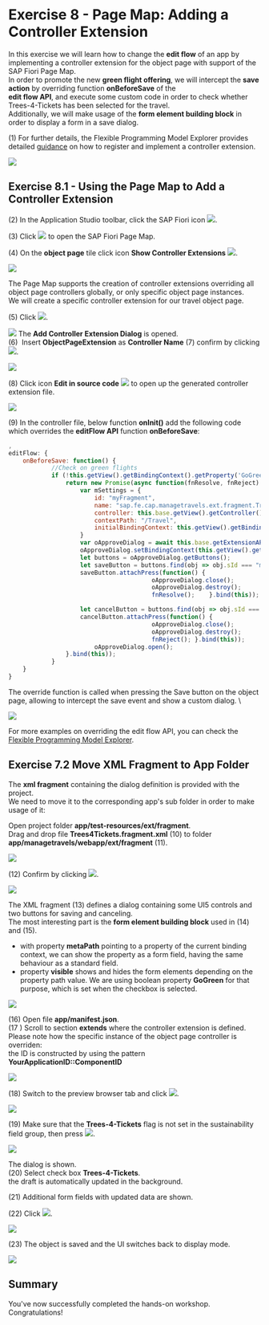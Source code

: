 # Exercise 8 - Page Map: Adding a Controller Extension

In this exercise we will learn how to change the **edit flow** of an app by implementing a controller extension for the object page with support of the SAP Fiori Page Map.\
In order to promote the new **green flight offering**, we will intercept the **save action** by overriding function **onBeforeSave** of the\
**edit flow API**, and execute some custom code in order to check whether Trees-4-Tickets has been selected for the travel.\
Additionally, we will make usage of the **form element building block** in order to display a form in a save dialog.

(1) For further details, the Flexible Programming Model Explorer provides detailed [guidance](https://ui5.sap.com/test-resources/sap/fe/core/fpmExplorer/index.html#/controllerExtensions/controllerExtensionsOverview/guidanceControllerExtensions) on how to register and implement a controller extension.

![](./images/image1.png)

## Exercise 8.1 - Using the Page Map to Add a Controller Extension

(2) In the Application Studio toolbar, click the SAP Fiori icon ![](./images/image4.png).

(3) Click ![](./images/image5.png) to open the SAP Fiori Page Map.

(4) On the **object page** tile click icon **Show Controller Extensions** ![](./images/image6.png).

![](./images/image3.png)

The Page Map supports the creation of controller extensions overriding all object page controllers globally, or only specific object page instances.\
We will create a specific controller extension for our travel object page.

(5) Click ![](./images/image8.png).

![](./images/image7.png)
The **Add Controller Extension Dialog** is opened.\
(6)  Insert **ObjectPageExtension** as **Controller Name** 
(7) confirm by clicking ![](./images/image10.png).

![](./images/image9.png)

(8) Click icon **Edit in source code** ![](./images/image12.png) to open up the generated controller extension file.

![](./images/image11.png)

(9) In the controller file, below function **onInit()** add the following code which overrides the **editFlow API** function **onBeforeSave**:

```js
,
editFlow: {
	onBeforeSave: function() {
			//Check on green flights
			if (!this.getView().getBindingContext().getProperty('GoGreen')){                        	
				return new Promise(async function(fnResolve, fnReject) {
					var mSettings = {
						id: "myFragment",
						name: "sap.fe.cap.managetravels.ext.fragment.Trees4Tickets",
						controller: this.base.getView().getController(),
						contextPath: "/Travel",
						initialBindingContext: this.getView().getBindingContext()
					}
					var oApproveDialog = await this.base.getExtensionAPI().loadFragment(mSettings);
					oApproveDialog.setBindingContext(this.getView().getBindingContext());
					let buttons = oApproveDialog.getButtons();
					let saveButton = buttons.find(obj => obj.sId === "myFragment--Save");
					saveButton.attachPress(function() {
										oApproveDialog.close();
										oApproveDialog.destroy();										
										fnResolve();	}.bind(this));

					let cancelButton = buttons.find(obj => obj.sId === "myFragment--Cancel");
					cancelButton.attachPress(function() {
										oApproveDialog.close();	
										oApproveDialog.destroy();									
										fnReject();	}.bind(this));
						oApproveDialog.open();
				}.bind(this));
			}						
	}
}
```


The override function is called when pressing the Save button on the object page, allowing to intercept the save event and show a custom dialog. \

![](./images/image13.png)

For more examples on overriding the edit flow API, you can check the [Flexible Programming Model Explorer](https://sapui5.hana.ondemand.com/test-resources/sap/fe/core/fpmExplorer/index.html#/controllerExtensions/controllerExtensionsOverview/basicExtensibility).

## Exercise 7.2 Move XML Fragment to App Folder

The **xml fragment** containing the dialog definition is provided with the project.\
We need to move it to the corresponding app's sub folder in order to make usage of it:

Open project folder **app/test-resources/ext/fragment**.\
Drag and drop file **Trees4Tickets.fragment.xml** (10) to folder **app/managetravels/webapp/ext/fragment** (11).

![](./images/image14.png)

(12) Confirm by clicking ![](./images/image17.png).

![](./images/image16.png)

The XML fragment (13) defines a dialog containing some UI5 controls and two buttons for saving and canceling.\
The most interesting part is the **form element building block** used in (14) and (15).

- with property **metaPath** pointing to a property of the current binding context, we can show the property as a form field, having the same behaviour as a standard field.
- property **visible** shows and hides the form elements depending on the property path value. We are using boolean property **GoGreen** for that purpose, which is set when the checkbox is selected.

![](./images/image18.png)

(16) Open file **app/manifest.json**.\
(17 ) Scroll to section **extends** where the controller extension is defined.\
Please note how the specific instance of the object page controller is overriden:\
the ID is constructed by using the pattern **YourApplicationID::ComponentID**

![](./images/image19.png)

(18) Switch to the preview browser tab and click ![](./images/image21.png).

![](./images/image20.png)

(19) Make sure that the **Trees-4-Tickets** flag is not set in the sustainability field group, then press ![](./images/image23.png).

![](./images/image22.png)

The dialog is shown.\
(20) Select check box **Trees-4-Tickets**.\
the draft is automatically updated in the background.

(21) Additional form fields with updated data are shown.

(22) Click ![](./images/image27.png).

![](./images/image24.png)

(23) The object is saved and the UI switches back to display mode.

![](./images/image28.png)


## Summary

You've now successfully completed the hands-on workshop. Congratulations!
